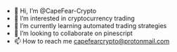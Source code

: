 - 👋 Hi, I’m @CapeFear-Crypto
- 👀 I’m interested in cryptocurrency trading
- 🌱 I’m currently learning automated trading strategies
- 💞️ I’m looking to collaborate on pinescript 
- 📫 How to reach me capefearcrypto@protonmail.com

